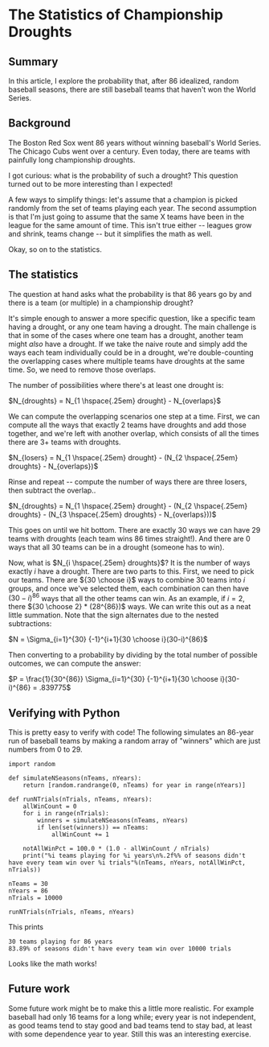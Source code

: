 # The Statistics of Championship Droughts

## Summary
In this article, I explore the probability that, after 86 idealized, random baseball seasons, there are still baseball teams that haven't won the World Series.

## Background

The Boston Red Sox went 86 years without winning baseball's World Series. The Chicago Cubs went over a century. Even today, there are teams with painfully long championship droughts.

I got curious: what is the probability of such a drought? This question turned out to be more interesting than I expected!

A few ways to simplify things: let's assume that a champion is picked randomly from the set of teams playing each year. The second assumption is that I'm just going to assume that the same X teams have been in the league for the same amount of time. This isn't true either -- leagues grow and shrink, teams change -- but it simplifies the math as well. 

Okay, so on to the statistics. 

## The statistics

The question at hand asks what the probability is that 86 years go by and there is a team (or multiple) in a championship drought? 

It's simple enough to answer a more specific question, like a specific team having a drought, or any one team having a drought. The main challenge is that in some of the cases where one team has a drought, another team might _also_ have a drought. If we take the naive route and simply add the ways each team individually could be in a drought, we're double-counting the overlapping cases where multiple teams have droughts at the same time. So, we need to remove those overlaps.

The number of possibilities where there's at least one drought is:

$N_{droughts} = N_{1 \hspace{.25em} drought} - N_{overlaps}$

We can compute the overlapping scenarios one step at a time. First, we can compute all the ways that exactly 2 teams have droughts and add those together, and we're left with another overlap, which consists of all the times there are 3+ teams with droughts. 

$N_{losers} = N_{1 \hspace{.25em} drought} - (N_{2 \hspace{.25em} droughts} - N_{overlaps})$

Rinse and repeat -- compute the number of ways there are three losers, then subtract the overlap..

$N_{droughts} = N_{1 \hspace{.25em} drought} - (N_{2 \hspace{.25em} droughts} - (N_{3 \hspace{.25em} droughts} - N_{overlaps}))$

This goes on until we hit bottom. There are exactly 30 ways we can have 29 teams with droughts (each team wins 86 times straight!). And there are 0 ways that all 30 teams can be in a drought (someone has to win). 

Now, what is $N_{i \hspace{.25em} droughts}$? It is the number of ways exactly $i$ have a drought. There are two parts to this. First, we need to pick our teams. There are ${30 \choose i}$ ways to combine 30 teams into $i$ groups, and once we've selected them, each combination can then have $(30-i)^{86}$ ways that all the other teams can win. As an example, if $i=2$, there ${30 \choose 2} * (28^{86})$ ways. We can write this out as a neat little summation. Note that the sign alternates due to the nested subtractions:

$N = \Sigma_{i=1}^{30} {-1}^{i+1}{30 \choose i}(30-i)^{86}$

Then converting to a probability by dividing by the total number of possible outcomes, we can compute the answer:

$P = \frac{1}{30^{86}} \Sigma_{i=1}^{30} {-1}^{i+1}{30 \choose i}(30-i)^{86} = .839775$

## Verifying with Python

This is pretty easy to verify with code! The following simulates an 86-year run of baseball teams by making a random array of "winners" which are just numbers from 0 to 29. 

```
import random

def simulateNSeasons(nTeams, nYears):
    return [random.randrange(0, nTeams) for year in range(nYears)]
    
def runNTrials(nTrials, nTeams, nYears):
    allWinCount = 0
    for i in range(nTrials):
        winners = simulateNSeasons(nTeams, nYears)
        if len(set(winners)) == nTeams:
            allWinCount += 1
        
    notAllWinPct = 100.0 * (1.0 - allWinCount / nTrials)
    print("%i teams playing for %i years\n%.2f%% of seasons didn't have every team win over %i trials"%(nTeams, nYears, notAllWinPct, nTrials)) 
    
nTeams = 30
nYears = 86
nTrials = 10000

runNTrials(nTrials, nTeams, nYears)
```

This prints

```
30 teams playing for 86 years
83.89% of seasons didn't have every team win over 10000 trials
```

Looks like the math works! 

## Future work

Some future work might be to make this a little more realistic. For example baseball had only 16 teams for a long while; every year is not independent, as good teams tend to stay good and bad teams tend to stay bad, at least with some dependence year to year. Still this was an interesting exercise. 
